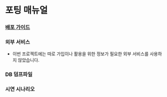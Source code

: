 # 포팅 매뉴얼



### [배포 가이드](https://lab.ssafy.com/s06-final/S06P31C204/-/tree/develop/exec/%EB%B0%B0%ED%8F%AC%20%EA%B0%80%EC%9D%B4%EB%93%9C)





### 외부 서비스

- 이번 프로젝트에는 따로 가입이나 활용을 위한 정보가 필요한 외부 서비스를 사용하지 않았습니다.



### DB 덤프파일





### 시연 시나리오




